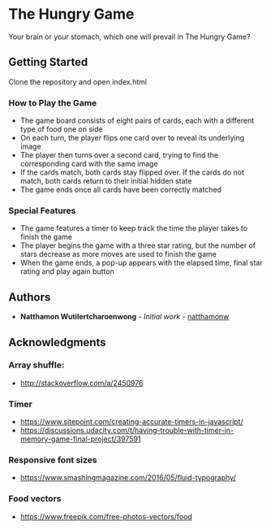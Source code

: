 # The Hungry Game

Your brain or your stomach, which one will prevail in The Hungry Game?

## Getting Started

Clone the repository and open index.html

### How to Play the Game

* The game board consists of eight pairs of cards, each with a different type of food one on side
* On each turn, the player flips one card over to reveal its underlying image
* The player then turns over a second card, trying to find the corresponding card with the same image
* If the cards match, both cards stay flipped over. If the cards do not match, both cards return to their initial hidden state
* The game ends once all cards have been correctly matched

### Special Features

* The game features a timer to keep track the time the player takes to finish the game
* The player begins the game with a three star rating, but the number of stars decrease as more moves are used to finish the game
* When the game ends, a pop-up appears with the elapsed time, final star rating and play again button

## Authors

* **Natthamon Wutilertcharoenwong** - *Initial work* - [natthamonw](https://github.com/natthamonw)

## Acknowledgments

### Array shuffle:
* http://stackoverflow.com/a/2450976
### Timer
* https://www.sitepoint.com/creating-accurate-timers-in-javascript/
* https://discussions.udacity.com/t/having-trouble-with-timer-in-memory-game-final-project/397591
### Responsive font sizes
* https://www.smashingmagazine.com/2016/05/fluid-typography/
### Food vectors
* https://www.freepik.com/free-photos-vectors/food
